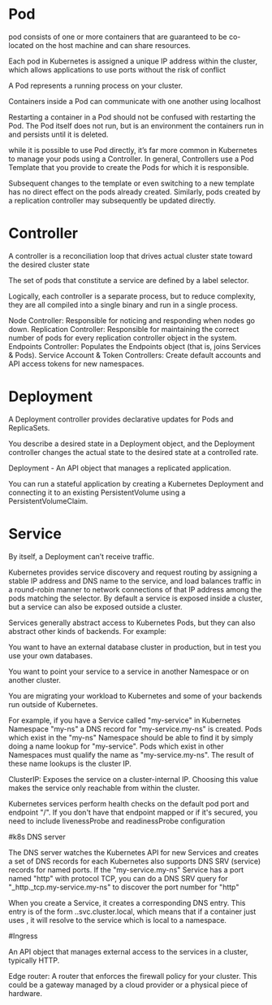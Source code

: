 # Pod
pod consists of one or more containers that are guaranteed to be co-located on the host machine and can share resources.

Each pod in Kubernetes is assigned a unique IP address within the cluster, which allows applications to use ports without the risk of conflict

A Pod represents a running process on your cluster.

Containers inside a Pod can communicate with one another using localhost

Restarting a container in a Pod should not be confused with restarting the Pod. The Pod itself does not run, but is an environment the containers run in and persists until it is deleted.

while it is possible to use Pod directly, it’s far more common in Kubernetes to manage your pods using a Controller. In general, Controllers use a Pod Template that you provide to create the Pods for which it is responsible.

Subsequent changes to the template or even switching to a new template has no direct effect on the pods already created. Similarly, pods created by a replication controller may subsequently be updated directly.

# Controller

A controller is a reconciliation loop that drives actual cluster state toward the desired cluster state

The set of pods that constitute a service are defined by a label selector. 

Logically, each controller is a separate process, but to reduce complexity, they are all compiled into a single binary and run in a single process.

Node Controller: Responsible for noticing and responding when nodes go down.
Replication Controller: Responsible for maintaining the correct number of pods for every replication controller object in the system.
Endpoints Controller: Populates the Endpoints object (that is, joins Services & Pods).
Service Account & Token Controllers: Create default accounts and API access tokens for new namespaces.

# Deployment

A Deployment controller provides declarative updates for Pods and ReplicaSets.

You describe a desired state in a Deployment object, and the Deployment controller changes the actual state to the desired state at a controlled rate.

Deployment - An API object that manages a replicated application.  

You can run a stateful application by creating a Kubernetes Deployment and connecting it to an existing PersistentVolume using a PersistentVolumeClaim.

# Service

By itself, a Deployment can’t receive traffic.

Kubernetes provides service discovery and request routing by assigning a stable IP address and DNS name to the service, and load balances traffic in a round-robin manner to network connections of that IP address among the pods matching the selector. By default a service is exposed inside a cluster, but a service can also be exposed outside a cluster.

Services generally abstract access to Kubernetes Pods, but they can also abstract other kinds of backends. For example:

You want to have an external database cluster in production, but in test you use your own databases.

You want to point your service to a service in another Namespace or on another cluster.

You are migrating your workload to Kubernetes and some of your backends run outside of Kubernetes.

For example, if you have a Service called "my-service" in Kubernetes Namespace "my-ns" a DNS record for "my-service.my-ns" is created. Pods which exist in the "my-ns" Namespace should be able to find it by simply doing a name lookup for "my-service". Pods which exist in other Namespaces must qualify the name as "my-service.my-ns". The result of these name lookups is the cluster IP.

ClusterIP: Exposes the service on a cluster-internal IP. Choosing this value makes the service only reachable from within the cluster.

Kubernetes services perform health checks on the default pod port and endpoint "/". If you don't have that endpoint mapped or if it's secured, you need to include livenessProbe and readinessProbe configuration

#k8s DNS server

The DNS server watches the Kubernetes API for new Services and creates a set of DNS records for each
Kubernetes also supports DNS SRV (service) records for named ports. If the "my-service.my-ns" Service has a port named "http" with protocol TCP, you can do a DNS SRV query for "_http._tcp.my-service.my-ns" to discover the port number for "http"

When you create a Service, it creates a corresponding DNS entry. This entry is of the form <service-name>.<namespace-name>.svc.cluster.local, which means that if a container just uses <service-name>, it will resolve to the service which is local to a namespace.

#Ingress

An API object that manages external access to the services in a cluster, typically HTTP.

Edge router: A router that enforces the firewall policy for your cluster. This could be a gateway managed by a cloud provider or a physical piece of hardware.
